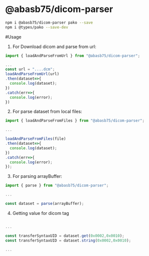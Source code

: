 # @abasb75/dicom-parser

```sh
npm i @abasb75/dicom-parser pako --save
npm i @types/pako --save-dev
```


#Usage

1. For Download dicom and parse from url:

```javascript
import { loadAndParseFromUrl } from "@abasb75/dicom-parser";

...
const url = "....dcm";
loadAndParseFromUrl(url)
.then(dataset=>{
  console.log(dataset);
})
.catch(err=>{
  console.log(error);
})

```


2. For parse dataset from local files:

```javascript
import { loadAndParseFromFiles } from "@abasb75/dicom-parser";

...

loadAndParseFromFiles(file)
.then(dataset=>{
  console.log(dataset);
})
.catch(err=>{
  console.log(error);
});

```

3. For parsing arrayBuffer:

```javascript
import { parse } from "@abasb75/dicom-parser";

...

const dataset = parse(arrayBuffer);

```


4. Getting value for dicom tag

```javascript

...

const transferSyntaxUID = dataset.get(0x0002,0x0010);
const transferSyntaxUID = dataset.string(0x0002,0x0010);

...

```
